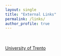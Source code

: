 ```yaml
---
layout: single
title: "External Links"
permalink: /links/
author_profile: true
---
```


<br><br>
[University of Trento](http://www.unitn.it/en/ateneo/1907/doctoral-school-of-social-sciences)

